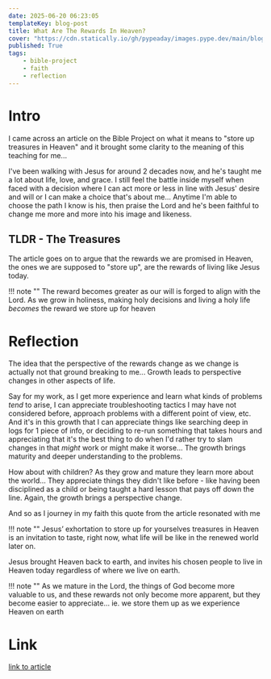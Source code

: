 ```yaml
---
date: 2025-06-20 06:23:05
templateKey: blog-post
title: What Are The Rewards In Heaven?
cover: "https://cdn.statically.io/gh/pypeaday/images.pype.dev/main/blog-media/20250620114115_cef07d4c.png"
published: True
tags:
    - bible-project
    - faith
    - reflection
---
```


# Intro 

I came across an article on the Bible Project on what it means to "store up
treasures in Heaven" and it brought some clarity to the meaning of this
teaching for me...

I've been walking with Jesus for around 2 decades now, and he's taught me a lot
about life, love, and grace. I still feel the battle inside myself when faced
with a decision where I can act more or less in line with Jesus' desire and
will or I can make a choice that's about me... Anytime I'm able to choose the
path I know is his, then praise the Lord and he's been faithful to change me
more and more into his image and likeness.

## TLDR - The Treasures

The article goes on to argue that the rewards we are promised in Heaven, the
ones we are supposed to "store up", are the rewards of living like Jesus today.

!!! note ""
    The reward becomes greater as our will is forged to align with the Lord. As
    we grow in holiness, making holy decisions and living a holy life _becomes_ the
    reward we store up for heaven

# Reflection

The idea that the perspective of the rewards change as we change is actually
not that ground breaking to me... Growth leads to perspective changes in other
aspects of life.

Say for my work, as I get more experience and learn what kinds of problems
_tend_ to arise, I can appreciate troubleshooting tactics I may have not
considered before, approach problems with a different point of view, etc. And
it's in this growth that I can appreciate things like searching deep in logs
for 1 piece of info, or deciding to re-run something that takes hours and
appreciating that it's the best thing to do when I'd rather try to slam changes
in that _might_ work or might make it worse... The growth brings maturity and
deeper understanding to the problems.

How about with children? As they grow and mature they learn more about the
world... They appreciate things they didn't like before - like having been
disciplined as a child or being taught a hard lesson that pays off down the
line. Again, the growth brings a perspective change.

And so as I journey in my faith this quote from the article resonated with me

!!! note ""
    Jesus’ exhortation to store up for yourselves treasures in Heaven is an invitation to taste, right now, what life will be like in the renewed world later on.

Jesus brought Heaven back to earth, and invites his chosen people to live in Heaven today regardless of where we live on earth. 

!!! note ""
    As we mature in the Lord, the things of God become more valuable to us, and these rewards not only become more apparent, but they become easier to appreciate... ie. we store them up as we experience Heaven on earth


# Link

[link to article](https://bibleproject.com/articles/what-are-rewards-heaven-bible)
